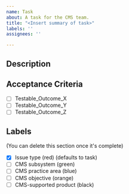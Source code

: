 ```yaml
---
name: Task
about: A task for the CMS team.
title: "<Insert summary of task>"
labels: ''
assignees: ''

---
```


## Description


## Acceptance Criteria
- [ ] Testable_Outcome_X
- [ ] Testable_Outcome_Y
- [ ] Testable_Outcome_Z

## Labels

(You can delete this section once it's complete)
- [x] Issue type (red) (defaults to task)
- [ ] CMS subsystem (green)
- [ ] CMS practice area (blue)
- [ ] CMS objective (orange)
- [ ] CMS-supported product (black)
